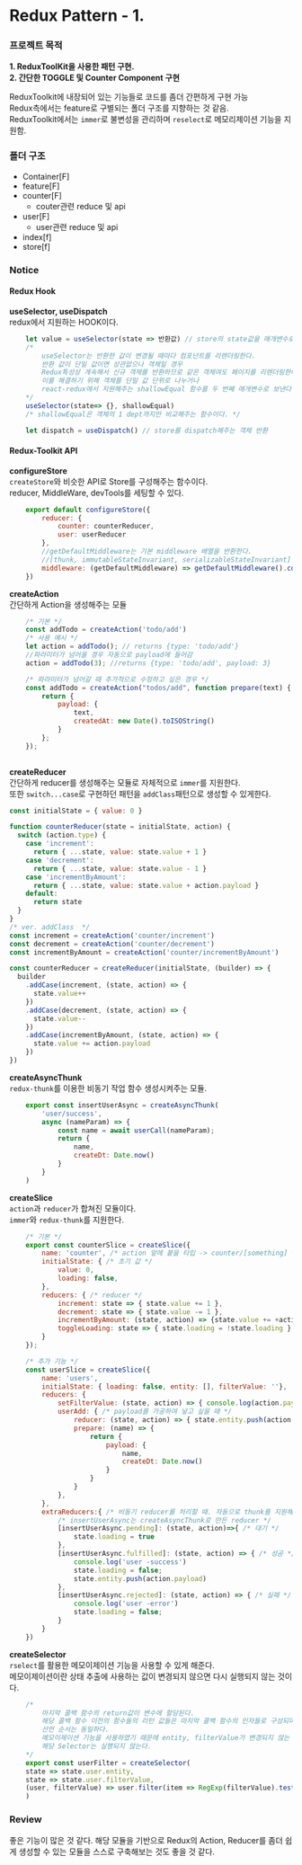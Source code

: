 # Redux Pattern - 1.

###  프로젝트 목적
**1. ReduxToolKit을 사용한 패턴 구현.**  
**2. 간단한 TOGGLE 및 Counter Component 구현**  

ReduxToolkit에 내장되어 있는 기능들로 코드를 좀더 간편하게 구현 가능  
Redux측에서는 feature로 구별되는 폴더 구조를 지향하는 것 같음.  
ReduxToolkit에서는 `immer`로 불변성을 관리하며 `reselect`로 메모리제이션 기능을 지원함.

### 폴더 구조
- Container[F]
- feature[F]
- counter[F]
    - couter관련 reduce 및 api
- user[F]
    - user관련 reduce 및 api
- index[f]
- store[f]
### Notice

#### Redux Hook
**useSelector, useDispatch**  
redux에서 지원하는 HOOK이다.
```javascript
    let value = useSelector(state => 반환값) // store의 state값을 매개변수로 받는 callback 함수
    /* 
        useSelector는 반환한 값이 변경될 때마다 컴포넌트를 리렌더링한다.
        반환 값이 단일 값이면 상관없으나 객체일 경우
        Redux특성상 계속해서 신규 객체를 반환하므로 같은 객체여도 페이지를 리렌더링한다.
        이를 해결하기 위해 객체를 단일 값 단위로 나누거나
        react-redux에서 지원해주는 shallowEqual 함수를 두 번째 매개변수로 보낸다.
    */
    useSelector(state=> {}, shallowEqual)
    /* shallowEqual은 객체의 1 dept까지만 비교해주는 함수이다. */

    let dispatch = useDispatch() // store를 dispatch해주는 객체 반환
```
#### Redux-Toolkit API
**configureStore**  
`createStore`와 비슷한 API로 Store를 구성해주는 함수이다.  
reducer, MiddleWare, devTools를 세팅할 수 있다.
```javascript
    export default configureStore({
        reducer: {
            counter: counterReducer,
            user: userReducer
        },
        //getDefaultMiddleware는 기본 middleware 배열을 반환한다. 
        //[thunk, immutableStateInvariant, serializableStateInvariant]
        middleware: (getDefaultMiddleware) => getDefaultMiddleware().concat(logger) // 배열로 받을 수 있음
    })
```
**createAction**  
간단하게 Action을 생성해주는 모듈 
```javascript
    /* 기본 */
    const addTodo = createAction('todo/add')
    /* 사용 예시 */
    let action = addTodo(); // returns {type: 'todo/add'}
    //파라미터가 넘어올 경우 자동으로 payload에 들어감
    action = addTodo(3); //returns {type: 'todo/add', payload: 3}

    /* 파라미터가 넘어갈 때 추가적으로 수정하고 싶은 경우 */
    const addTodo = createAction("todos/add", function prepare(text) {
        return {
            payload: {
                text,
                createdAt: new Date().toISOString()
            }
        };
    });
    
```


**createReducer**    
간단하게 reducer를 생성해주는 모듈로 자체적으로 `immer`를 지원한다.  
또한 `switch...case`로 구현하던 패턴을 `addClass`패턴으로 생성할 수 있게한다.
```javascript
const initialState = { value: 0 }

function counterReducer(state = initialState, action) {
  switch (action.type) {
    case 'increment':
      return { ...state, value: state.value + 1 }
    case 'decrement':
      return { ...state, value: state.value - 1 }
    case 'incrementByAmount':
      return { ...state, value: state.value + action.payload }
    default:
      return state
  }
}
/* ver. addClass  */
const increment = createAction('counter/increment')
const decrement = createAction('counter/decrement')
const incrementByAmount = createAction('counter/incrementByAmount')

const counterReducer = createReducer(initialState, (builder) => {
  builder
    .addCase(increment, (state, action) => {
      state.value++
    })
    .addCase(decrement, (state, action) => {
      state.value--
    })
    .addCase(incrementByAmount, (state, action) => {
      state.value += action.payload
    })
})
```
**createAsyncThunk**  
`redux-thunk`를 이용한 비동기 작업 함수 생성시켜주는 모듈.
```javascript
    export const insertUserAsync = createAsyncThunk(
        'user/success',
        async (nameParam) => {
            const name = await userCall(nameParam);
            return {
                name,
                createDt: Date.now()
            }
        }
    )
```
**createSlice**   
`action`과 `reducer`가 합쳐진 모듈이다.  
`immer`와 `redux-thunk`를 지원한다.
```javascript
    /* 기본 */
    export const counterSlice = createSlice({
        name: 'counter', /* action 앞에 붙을 타입 -> counter/[something] */
        initialState: { /* 초기 값 */
            value: 0,
            loading: false,
        },
        reducers: { /* reducer */
            increment: state => { state.value += 1 },
            decrement: state => { state.value -= 1 },
            incrementByAmount: (state, action) => {state.value += +action.payload},
            toggleLoading: state => { state.loading = !state.loading }
        }
    });

    /* 추가 기능 */
    const userSlice = createSlice({
        name: 'users',
        initialState: { loading: false, entity: [], filterValue: ''},
        reducers: {
            setFilterValue: (state, action) => { console.log(action.payload); state.filterValue = action.payload},
            userAdd: { /* payload를 가공하여 넣고 싶을 때 */
                reducer: (state, action) => { state.entity.push(action.payload) },
                prepare: (name) => {
                    return {
                        payload: {
                            name,
                            createDt: Date.now()
                        }
                    }
                }
            },
        },
        extraReducers:{ /* 비동기 reducer를 처리할 때. 자동으로 thunk를 지원해준다. */
            /* insertUserAsync는 createAsyncThunk로 만든 reducer */
            [insertUserAsync.pending]: (state, action)=>{ /* 대기 */
                state.loading = true
            },
            [insertUserAsync.fulfilled]: (state, action) => { /* 성공 */
                console.log('user -success')
                state.loading = false;
                state.entity.push(action.payload)
            },
            [insertUserAsync.rejected]: (state, action) => { /* 실패 */
                console.log('user -error')
                state.loading = false;
            }
        }
    })

```
**createSelector**  
`rselect`를 활용한 메모이제이션 기능을 사용할 수 있게 해준다.  
메모이제이션이란 상태 추출에 사용하는 값이 변경되지 않으면 다시 실행되지 않는 것이다.
```javascript
    /* 
        마지막 콜백 함수의 return값이 변수에 할당된다.
        해당 콜백 함수 이전의 함수들의 리턴 값들은 마지막 콜백 함수의 인자들로 구성되며
        선언 순서는 동일하다.
        메모이제이션 기능을 사용하였기 때문에 entity, filterValue가 변경되지 않는 한
        해당 Selector는 실행되지 않는다.
    */
    export const userFilter = createSelector(
    state => state.user.entity,
    state => state.user.filterValue,
    (user, filterValue) => user.filter(item => RegExp(filterValue).test(item.name) && filterValue !== '' )
    )

```
### Review
좋은 기능이 많은 것 같다. 해당 모듈을 기반으로 Redux의 Action, Reducer를 좀더 쉽게 생성할 수 있는 모듈을
스스로 구축해보는 것도 좋을 것 같다.

